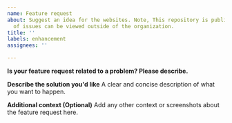 ```yaml
---
name: Feature request
about: Suggest an idea for the websites. Note, This repository is public, content
  of issues can be viewed outside of the organization.
title: ''
labels: enhancement
assignees: ''

---
```


**Is your feature request related to a problem? Please describe.**

**Describe the solution you'd like**
A clear and concise description of what you want to happen.

**Additional context (Optional)**
Add any other context or screenshots about the feature request here.

